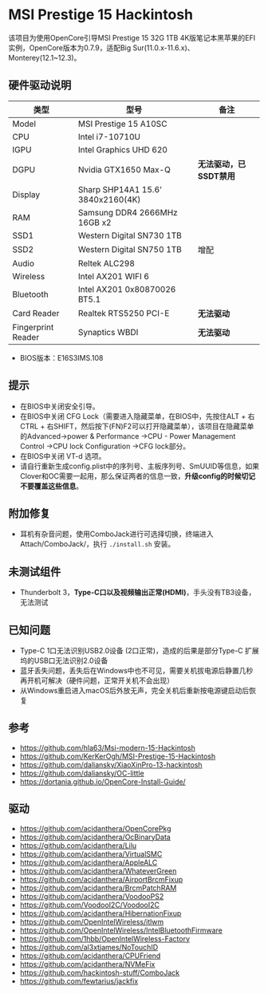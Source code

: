 # MSI Prestige 15 Hackintosh

该项目为使用OpenCore引导MSI Prestige 15 32G 1TB 4K版笔记本黑苹果的EFI实例，OpenCore版本为0.7.9，适配Big Sur(11.0.x-11.6.x)、Monterey(12.1~12.3)。

## 硬件驱动说明

| 类型               | 型号                              | 备注                     |
| ------------------ | --------------------------------- | ------------------------ |
| Model              | MSI Prestige 15 A10SC             |                          |
| CPU                | Intel i7-10710U                   |                          |
| IGPU               | Intel Graphics UHD 620            |                          |
| DGPU               | Nvidia GTX1650 Max-Q              | **无法驱动，已SSDT禁用** |
| Display            | Sharp SHP14A1 15.6' 3840x2160(4K) |                          |
| RAM                | Samsung DDR4 2666MHz 16GB x2      |                          |
| SSD1               | Western Digital SN730 1TB         |                          |
| SSD2               | Western Digital SN750 1TB         | 增配                     |
| Audio              | Reltek ALC298                     |                          |
| Wireless           | Intel AX201 WIFI 6                |                          |
| Bluetooth          | Intel AX201 0x80870026 BT5.1      |                          |
| Card Reader        | Realtek RTS5250 PCI-E             | **无法驱动**             |
| Fingerprint Reader | Synaptics WBDI                    | **无法驱动**             |

- BIOS版本：E16S3IMS.108

## 提示

- 在BIOS中关闭安全引导。
- 在BIOS中关闭 CFG Lock（需要进入隐藏菜单，在BIOS中，先按住ALT + 右CTRL + 右SHIFT，然后按下(FN)F2可以打开隐藏菜单），该项目在隐藏菜单的Advanced->power & Performance ->CPU - Power Management Control ->CPU lock Configuration ->CFG lock部分。
- 在BIOS中关闭 VT-d 选项。
- 请自行重新生成config.plist中的序列号、主板序列号、SmUUID等信息，如果Clover和OC需要一起用，那么保证两者的信息一致，**升级config的时候切记不要覆盖这些信息**。

## 附加修复

- 耳机有杂音问题，使用ComboJack进行可选择切换，终端进入Attach/ComboJack/，执行 `./install.sh` 安装。

## 未测试组件

- Thunderbolt 3，**Type-C口以及视频输出正常(HDMI)**，手头没有TB3设备，无法测试

## 已知问题

- Type-C 1口无法识别USB2.0设备 (2口正常)，造成的后果是部分Type-C 扩展坞的USB口无法识别2.0设备
- 蓝牙丢失问题，丢失后在Windows中也不可见，需要关机拔电源后静置几秒再开机可解决（硬件问题，正常开关机不会出现）
- 从Windows重启进入macOS后外放无声，完全关机后重新按电源键启动后恢复

## 参考
- https://github.com/hla63/Msi-modern-15-Hackintosh
- https://github.com/KerKerOgh/MSI-Prestige-15-Hackintosh
- https://github.com/daliansky/XiaoXinPro-13-hackintosh
- https://github.com/daliansky/OC-little
- https://dortania.github.io/OpenCore-Install-Guide/

## 驱动

- https://github.com/acidanthera/OpenCorePkg
- https://github.com/acidanthera/OcBinaryData
- https://github.com/acidanthera/Lilu
- https://github.com/acidanthera/VirtualSMC
- https://github.com/acidanthera/AppleALC
- https://github.com/acidanthera/WhateverGreen
- https://github.com/acidanthera/AirportBrcmFixup
- https://github.com/acidanthera/BrcmPatchRAM
- https://github.com/acidanthera/VoodooPS2
- https://github.com/VoodooI2C/VoodooI2C
- https://github.com/acidanthera/HibernationFixup
- https://github.com/OpenIntelWireless/itlwm
- https://github.com/OpenIntelWireless/IntelBluetoothFirmware
- https://github.com/1hbb/OpenIntelWireless-Factory
- https://github.com/al3xtjames/NoTouchID
- https://github.com/acidanthera/CPUFriend
- https://github.com/acidanthera/NVMeFix
- https://github.com/hackintosh-stuff/ComboJack
- https://github.com/fewtarius/jackfix

